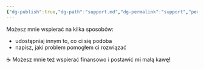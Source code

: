```yaml
---
{"dg-publish":true,"dg-path":"support.md","dg-permalink":"support","permalink":"/support/"}
---
```



Możesz mnie wspierać na kilka sposobów:

- udostępniaj innym to, co ci się podoba
- napisz, jaki problem pomogłem ci rozwiązać

☕️ Możesz mnie też wspierać finansowo i postawić mi małą kawę!

<script type='text/javascript' src='https://storage.ko-fi.com/cdn/widget/Widget_2.js'></script><script type='text/javascript'>kofiwidget2.init('postaw mi kawę', '#3aa99f', 'Z8Z3SIDTE');kofiwidget2.draw();</script> 
